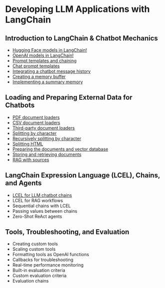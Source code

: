 # Developing LLM Applications with LangChain

## Introduction to LangChain & Chatbot Mechanics

- [Hugging Face models in LangChain!](hugging_face_models_in_langchain.py)
- [OpenAI models in LangChain!](openai_models_in_langchain.py)
- [Prompt templates and chaining](prompt_templates_and_chaining.py)
- [Chat prompt templates](chat_prompt_templates.py)
- [Integrating a chatbot message history](integrating_a_chatbot_message_history.py)
- [Creating a memory buffer](creating_a_memory_buffer.py)
- [Implementing a summary memory](implementing_a_summary_memory.py)

## Loading and Preparing External Data for Chatbots

- [PDF document loaders](pdf_document_loaders.py)
- [CSV document loaders](csv_document_loaders.py)
- [Third-party document loaders](third_party_document_loaders.py)
- [Splitting by character](splitting_by_character.py)
- [Recursively splitting by character](recursively_splitting_by_character.py)
- [Splitting HTML](splitting_html.py)
- [Preparing the documents and vector database](preparing_the_documents_and_vector_database.py)
- [Storing and retrieving documents](storing_and_retrieving_documents.py)
- [RAG with sources](rag_with_sources.py)

## LangChain Expression Language (LCEL), Chains, and Agents

- [LCEL for LLM chatbot chains](lcel_for_llm_chatbot_chains.py)
- LCEL for RAG workflows
- Sequential chains with LCEL
- Passing values between chains
- Zero-Shot ReAct agents

## Tools, Troubleshooting, and Evaluation

- Creating custom tools
- Scaling custom tools
- Formatting tools as OpenAI functions
- Callbacks for troubleshooting
- Real-time performance monitoring
- Built-in evaluation criteria
- Custom evaluation criteria
- Evaluation chains
